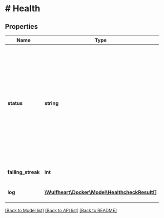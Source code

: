 # # Health

## Properties

Name | Type | Description | Notes
------------ | ------------- | ------------- | -------------
**status** | **string** | Status is one of &#x60;none&#x60;, &#x60;starting&#x60;, &#x60;healthy&#x60; or &#x60;unhealthy&#x60;  - \&quot;none\&quot;      Indicates there is no healthcheck - \&quot;starting\&quot;  Starting indicates that the container is not yet ready - \&quot;healthy\&quot;   Healthy indicates that the container is running correctly - \&quot;unhealthy\&quot; Unhealthy indicates that the container has a problem | [optional]
**failing_streak** | **int** | FailingStreak is the number of consecutive failures | [optional]
**log** | [**\Wulfheart\Docker\Model\HealthcheckResult[]**](HealthcheckResult.md) | Log contains the last few results (oldest first) | [optional]

[[Back to Model list]](../../README.md#models) [[Back to API list]](../../README.md#endpoints) [[Back to README]](../../README.md)

